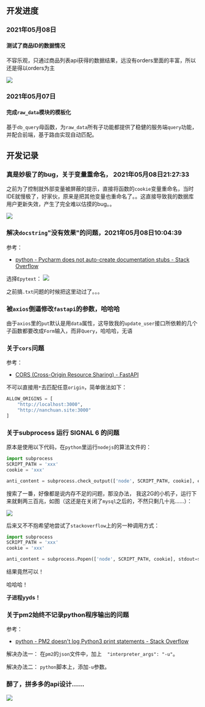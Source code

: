 ## 开发进度
### 2021年05月08日
#### 测试了商品ID的数据情况
不容乐观，只通过商品列表api获得的数据结果，远没有orders里面的丰富，所以还是得以orders为主

![](http://mark-vue-oss.oss-cn-hangzhou.aliyuncs.com/pasteimageintomarkdown/2021-05-08/66318202450289.png?Expires=4774010692&OSSAccessKeyId=LTAI4G8kArj75ch3irL8mUUJ&Signature=NaztxS3FZV3WWnSsRg7qYJDprsw%3D)


### 2021年05月07日
#### 完成`raw_data`模块的模板化
基于`db_query`母函数，为`raw_data`所有子功能都提供了稳健的服务端`query`功能，并配合前端，基于路由实现自动匹配。


## 开发记录
### 真是妙极了的bug，关于变量重命名， 2021年05月08日21:27:33
之前为了控制就外部变量被屏蔽的提示，直接将函数的`cookie`变量重命名，当时IDE就慢极了，好家伙，原来是把其他变量也重命名了。。这直接导致我的数据库用户更新失效，产生了完全难以估摸的bug。。

![](http://mark-vue-oss.oss-cn-hangzhou.aliyuncs.com/pasteimageintomarkdown/2021-05-08/49364871627935.png?Expires=4774080467&OSSAccessKeyId=LTAI4G8kArj75ch3irL8mUUJ&Signature=iccTnCMeC94AfY%2FEDyxiNN7xjYQ%3D)

### 解决`docstring`"没有效果"的问题，2021年05月08日10:04:39
参考：
- [python - Pycharm does not auto-create documentation stubs - Stack Overflow](https://stackoverflow.com/questions/36292999/pycharm-does-not-auto-create-documentation-stubs)

选择`Epytext`：
![](http://mark-vue-oss.oss-cn-hangzhou.aliyuncs.com/pasteimageintomarkdown/2021-05-08/8427489537226.png?Expires=4774039530&OSSAccessKeyId=LTAI4G8kArj75ch3irL8mUUJ&Signature=HNZRuco1lMNTJNI6ss2GJOsPxWg%3D)

之前搞`.txt`问题的时候把这里动过了。。。

### 被`axios`倒逼修改`fastapi`的参数，哈哈哈
由于`axios`里的`put`默认是用`data`属性，这导致我的`update_user`接口所依赖的几个子函数都要改成`Form`输入，而非`Query`，哈哈哈，无语

### 关于`cors`问题
参考：
- [CORS (Cross-Origin Resource Sharing) - FastAPI](https://fastapi.tiangolo.com/tutorial/cors/)

不可以直接用`*`去匹配任意`origin`，简单做法如下：
```python
ALLOW_ORIGINS = [
    "http://localhost:3000",
    "http://nanchuan.site:3000"
]
```

### 关于subprocess 运行 SIGNAL 6 的问题

原本是使用以下代码，在`python`里运行`nodejs`的算法文件的：

```python
import subprocess
SCRIPT_PATH = 'xxx'
cookie = 'xxx'

anti_content = subprocess.check_output(['node', SCRIPT_PATH, cookie], encoding='utf-8').strip()
```

搜索了一番，好像都是说内存不足的问题，那没办法， 我这2G的小机子，运行下来就剩两三百兆，如图（这还是在关闭了`mysql`之后的，不然只剩几十兆……）：

![](http://mark-vue-oss.oss-cn-hangzhou.aliyuncs.com/pasteimageintomarkdown/2021-05-06/45966396673178.png?Expires=4773903033&OSSAccessKeyId=LTAI4G8kArj75ch3irL8mUUJ&Signature=NEE78sHxBuLNtSJeaKlMXglXit4%3D)


后来又不不抱希望地尝试了`stackoverflow`上的另一种调用方式：
```python
import subprocess
SCRIPT_PATH = 'xxx'
cookie = 'xxx'

anti_content = subprocess.Popen(['node', SCRIPT_PATH, cookie], stdout=subprocess.PIPE, encoding='utf-8').stdout.read().strip()
```

结果竟然可以！

哈哈哈！

**子进程yyds！**

### 关于pm2始终不记录python程序输出的问题
参考：
- [python - PM2 doesn't log Python3 print statements - Stack Overflow](https://stackoverflow.com/questions/37959217/pm2-doesnt-log-python3-print-statements)

解决办法一：
在`pm2`的`json`文件中，加上`  "interpreter_args": "-u"`。

解决办法二：
`python`脚本上，添加`-u`参数。 

### 醉了，拼多多的api设计……
![](http://mark-vue-oss.oss-cn-hangzhou.aliyuncs.com/pasteimageintomarkdown/2021-05-06/11617979774528.png?Expires=4773868684&OSSAccessKeyId=LTAI4G8kArj75ch3irL8mUUJ&Signature=uMcOMbpzW8h2xZ9yd24CSi69bMk%3D)
